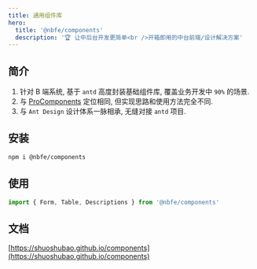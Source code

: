 ```yaml
---
title: 通用组件库
hero:
  title: '@nbfe/components'
  description: '🏆 让中后台开发更简单<br />开箱即用的中台前端/设计解决方案'
---
```


## 简介

1. 针对 B 端系统, 基于 `antd` 高度封装基础组件库, 覆盖业务开发中 `90%` 的场景.
2. 与 [ProComponents](https://procomponents.ant.design) 定位相同, 但实现思路和使用方法完全不同.
3. 与 `Ant Design` 设计体系一脉相承, 无缝对接 `antd` 项目.

## 安装

```sh
npm i @nbfe/components
```

## 使用

```js | pure
import { Form, Table, Descriptions } from '@nbfe/components'
```

## 文档

[https://shuoshubao.github.io/components](https://shuoshubao.github.io/components)
